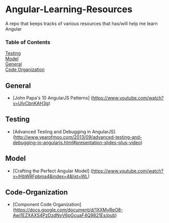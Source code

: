 Angular-Learning-Resources
==========================

A repo that keeps tracks of various resources that has/will help me learn Angular

### Table of Contents
[Testing](#testing)  
[Model](#model)  
[General](#general)  
[Code Organization](#code-organization)

## General
* [John Papa's 10 AngularJS Patterns] (https://www.youtube.com/watch?v=UlvCbnKAH3g)

## Testing
* [Advanced Testing and Debugging in AngularJS] (http://www.yearofmoo.com/2013/09/advanced-testing-and-debugging-in-angularjs.html#presentation-slides-plus-video)

## Model
* [Crafting the Perfect Angular Model] (https://www.youtube.com/watch?v=lHbWRFpbma4&index=4&list=WL)

## Code-Organization
* [Component Code Organization] (https://docs.google.com/document/d/1XXMvReO8-Awi1EZXAXS4PzDzdNvV6pGcuaF4Q9821Es/pub)
